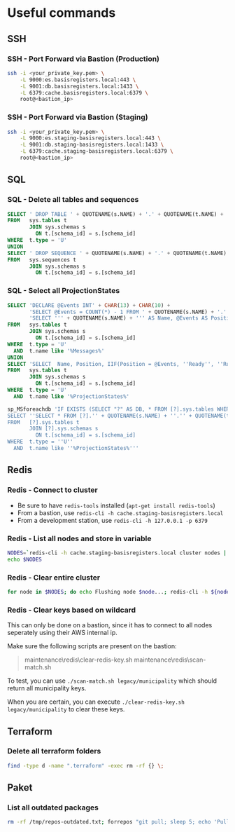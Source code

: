 # Useful commands

## SSH

### SSH - Port Forward via Bastion (Production)

```bash
ssh -i <your_private_key.pem> \
    -L 9000:es.basisregisters.local:443 \
    -L 9001:db.basisregisters.local:1433 \
    -L 6379:cache.basisregisters.local:6379 \
    root@<bastion_ip>
```

### SSH - Port Forward via Bastion (Staging)

```bash
ssh -i <your_private_key.pem> \
    -L 9000:es.staging-basisregisters.local:443 \
    -L 9001:db.staging-basisregisters.local:1433 \
    -L 6379:cache.staging-basisregisters.local:6379 \
    root@<bastion_ip>
```

## SQL

### SQL - Delete all tables and sequences

```sql
SELECT ' DROP TABLE ' + QUOTENAME(s.NAME) + '.' + QUOTENAME(t.NAME) + '; '
FROM   sys.tables t
       JOIN sys.schemas s
         ON t.[schema_id] = s.[schema_id]
WHERE  t.type = 'U'
UNION
SELECT ' DROP SEQUENCE ' + QUOTENAME(s.NAME) + '.' + QUOTENAME(t.NAME) + '; '
FROM   sys.sequences t
       JOIN sys.schemas s
         ON t.[schema_id] = s.[schema_id]
```

### SQL - Select all ProjectionStates

```sql
SELECT 'DECLARE @Events INT' + CHAR(13) + CHAR(10) +
       'SELECT @Events = COUNT(*) - 1 FROM ' + QUOTENAME(s.NAME) + '.' + QUOTENAME(t.NAME) + CHAR(13) + CHAR(10) +
       'SELECT ''' + QUOTENAME(s.NAME) + ''' AS Name, @Events AS Position, '''' As Status UNION' + CHAR(13) + CHAR(10)
FROM   sys.tables t
       JOIN sys.schemas s
         ON t.[schema_id] = s.[schema_id]
WHERE  t.type = 'U'
  AND  t.name like '%Messages%'
UNION
SELECT 'SELECT  Name, Position, IIF(Position = @Events, ''Ready'', ''Running'') AS Status FROM ' + QUOTENAME(s.NAME) + '.' + QUOTENAME(t.NAME) + ' UNION '
FROM   sys.tables t
       JOIN sys.schemas s
         ON t.[schema_id] = s.[schema_id]
WHERE  t.type = 'U'
  AND  t.name like '%ProjectionStates%'
```

```sql
sp_MSforeachdb 'IF EXISTS (SELECT "?" AS DB, * FROM [?].sys.tables WHERE name like ''%ProjectionStates%'')
SELECT ''SELECT * FROM [?].'' + QUOTENAME(s.NAME) + ''.'' + QUOTENAME(t.NAME) + ''; ''
FROM   [?].sys.tables t
       JOIN [?].sys.schemas s
         ON t.[schema_id] = s.[schema_id]
WHERE  t.type = ''U''
  AND  t.name like ''%ProjectionStates%'''
```

## Redis

### Redis - Connect to cluster

* Be sure to have `redis-tools` installed (`apt-get install redis-tools`)
* From a bastion, use `redis-cli -h cache.staging-basisregisters.local`
* From a development station, use `redis-cli -h 127.0.0.1 -p 6379`

### Redis - List all nodes and store in variable

```bash
NODES=`redis-cli -h cache.staging-basisregisters.local cluster nodes | cut -f2 -d' '`
echo $NODES
```

### Redis - Clear entire cluster

```bash
for node in $NODES; do echo Flushing node $node...; redis-cli -h ${node%:*} -p ${node##*:} flushall; done
```

### Redis - Clear keys based on wildcard

This can only be done on a bastion, since it has to connect to all nodes seperately using their AWS internal ip.

Make sure the following scripts are present on the bastion:

> maintenance\redis\clear-redis-key.sh
> maintenance\redis\scan-match.sh

To test, you can use `./scan-match.sh legacy/municipality` which should return all municipality keys.

When you are certain, you can execute `./clear-redis-key.sh legacy/municipality` to clear these keys.

## Terraform

### Delete all terraform folders

```bash
find -type d -name ".terraform" -exec rm -rf {} \;
```

## Paket

### List all outdated packages

```bash
rm -rf /tmp/repos-outdated.txt; forrepos "git pull; sleep 5; echo 'Pulled '(pwd); echo (pwd) >> /tmp/repos-outdated.txt; mono .paket/paket.exe outdated --ignore-constraints | awk '/Outdated packages found:/,/Performance:/' >> /tmp/repos-outdated.txt; sleep 5; echo >> /tmp/repos-outdated.txt; echo 'Outdated '(pwd);"; echo 'Outdated check done!!'
```
